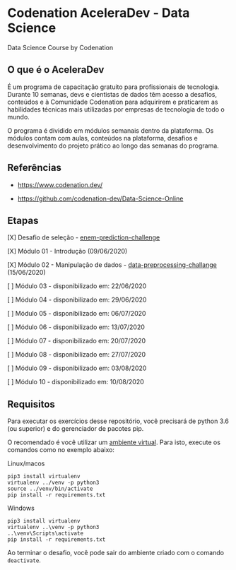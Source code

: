# Codenation AceleraDev - Data Science
Data Science Course by Codenation

## O que é o AceleraDev

É um programa de capacitação gratuito para profissionais de tecnologia. Durante 10 semanas, devs e cientistas de dados têm acesso a desafios, conteúdos e à Comunidade Codenation para adquirirem e praticarem as habilidades técnicas mais utilizadas por empresas de tecnologia de todo o mundo.

O programa é dividido em módulos semanais dentro da plataforma. Os módulos contam com aulas, conteúdos na plataforma, desafios e desenvolvimento do projeto prático ao longo das semanas do programa.

## Referências

- https://www.codenation.dev/

- https://github.com/codenation-dev/Data-Science-Online


## Etapas

[X] Desafio de seleção - [enem-prediction-challenge](enem-prediction-challenge)

[X] Módulo 01 - Introdução (09/06/2020)

[X] Módulo 02 - Manipulação de dados - [data-preprocessing-challange](data-preprocessing-challange) (15/06/2020)

[ ] Módulo 03 - disponibilizado em: 22/06/2020

[ ] Módulo 04 - disponibilizado em: 29/06/2020

[ ] Módulo 05 - disponibilizado em: 06/07/2020

[ ] Módulo 06 - disponibilizado em: 13/07/2020

[ ] Módulo 07 - disponibilizado em: 20/07/2020

[ ] Módulo 08 - disponibilizado em: 27/07/2020

[ ] Módulo 09 - disponibilizado em: 03/08/2020

[ ] Módulo 10 - disponibilizado em: 10/08/2020


## Requisitos

Para executar os exercícios desse repositório, você precisará de python 3.6 (ou superior) e do gerenciador de pacotes pip.

O recomendado é você utilizar um [ambiente virtual](https://pythonacademy.com.br/blog/python-e-virtualenv-como-programar-em-ambientes-virtuais). Para isto, execute os comandos como no exemplo abaixo:

Linux/macos
```
pip3 install virtualenv
virtualenv ../venv -p python3
source ../venv/bin/activate 
pip install -r requirements.txt
```

Windows
```
pip3 install virtualenv
virtualenv ..\venv -p python3
..\venv\Scripts\activate
pip install -r requirements.txt
```

Ao terminar o desafio, você pode sair do ambiente criado com o comando ```deactivate```.